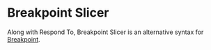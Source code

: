 Breakpoint Slicer
=================

Along with Respond To, Breakpoint Slicer is an alternative syntax for [Breakpoint][1].







  [1]: https://github.com/Team-Sass/breakpoint
